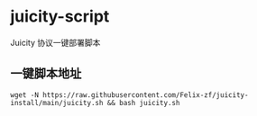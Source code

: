 # juicity-script

Juicity 协议一键部署脚本

## 一键脚本地址

```shell
wget -N https://raw.githubusercontent.com/Felix-zf/juicity-install/main/juicity.sh && bash juicity.sh
```
